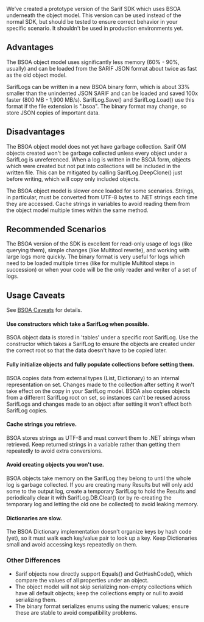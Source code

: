 We've created a prototype version of the Sarif SDK which uses BSOA underneath the object model. This version can be used instead of the normal SDK, but should be tested to ensure correct behavior in your specific scenario. It shouldn't be used in production environments yet.

## Advantages
The BSOA object model uses significantly less memory (60% - 90%, usually) and can be loaded from the SARIF JSON format about twice as fast as the old object model.

SarifLogs can be written in a new BSOA binary form, which is about 33% smaller than the unindented JSON SARIF and can be loaded and saved 100x faster (800 MB - 1,900 MB/s). SarifLog.Save() and SarifLog.Load() use this format if the file extension is ".bsoa". The binary format may change, so store JSON copies of important data.


## Disadvantages
The BSOA object model does not yet have garbage collection. Sarif OM objects created won't be garbage collected unless every object under a SarifLog is unreferenced. When a log is written in the BSOA form, objects which were created but not put into collections will be included in the written file. This can be mitigated by calling SarifLog.DeepClone() just before writing, which will copy only included objects.

The BSOA object model is slower once loaded for some scenarios. Strings, in particular, must be converted from UTF-8 bytes to .NET strings each time they are accessed. Cache strings in variables to avoid reading them from the object model multiple times within the same method.


## Recommended Scenarios
The BSOA version of the SDK is excellent for read-only usage of logs (like querying them), simple changes (like Multitool rewrite), and working with large logs more quickly. The binary format is very useful for logs which need to be loaded multiple times (like for multiple Multitool steps in succession) or when your code will be the only reader and writer of a set of logs.

## Usage Caveats
See [BSOA Caveats](https://github.com/microsoft/bion/wiki/BSOA-Caveats) for details.

#### Use constructors which take a SarifLog when possible.
BSOA object data is stored in 'tables' under a specific root SarifLog. Use the constructor which takes a SarifLog to ensure the objects are created under the correct root so that the data doesn't have to be copied later.

#### Fully initialize objects and fully populate collections before setting them.
BSOA copies data from external types (List, Dictionary) to an internal representation on set. Changes made to the collection after setting it won't take effect on the copy in your SarifLog model. BSOA also copies objects from a different SarifLog root on set, so instances can't be reused across SarifLogs and changes made to an object after setting it won't effect both SarifLog copies.

#### Cache strings you retrieve.
BSOA stores strings as UTF-8 and must convert them to .NET strings when retrieved. Keep returned strings in a variable rather than getting them repeatedly to avoid extra conversions.

#### Avoid creating objects you won't use.
BSOA objects take memory on the SarifLog they belong to until the whole log is garbage collected. If you are creating many Results but will only add some to the output log, create a temporary SarifLog to hold the Results and periodically clear it with SarifLog.DB.Clear() (or by re-creating the temporary log and letting the old one be collected) to avoid leaking memory.

#### Dictionaries are slow.
The BSOA Dictionary implementation doesn't organize keys by hash code (yet), so it must walk each key/value pair to look up a key. Keep Dictionaries small and avoid accessing keys repeatedly on them.

### Other Differences
* Sarif objects now directly support Equals() and GetHashCode(), which compare the values of all properties under an object.
* The object model will not skip serializing non-empty collections which have all default objects; keep the collections empty or null to avoid serializing them.
* The binary format serializes enums using the numeric values; ensure these are stable to avoid compatibility problems.